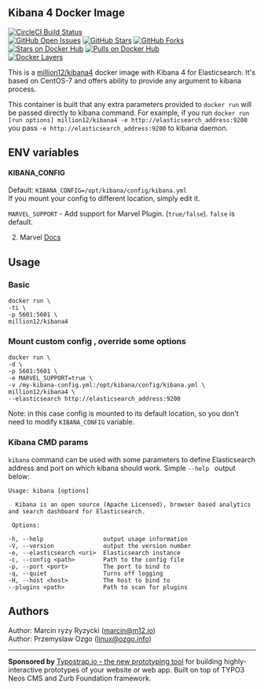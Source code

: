 ## Kibana 4 Docker Image
[![CircleCI Build Status](https://img.shields.io/circleci/project/million12/docker-kibana4/master.svg)](https://circleci.com/gh/million12/docker-kibana4/tree/master)  
[![GitHub Open Issues](https://img.shields.io/github/issues/million12/docker-kibana4.svg)](https://github.com/million12/docker-kibana4/issues)
[![GitHub Stars](https://img.shields.io/github/stars/million12/docker-kibana4.svg)](https://github.com/million12/docker-kibana4)
[![GitHub Forks](https://img.shields.io/github/forks/million12/docker-kibana4.svg)](https://github.com/million12/docker-kibana4)  
[![Stars on Docker Hub](https://img.shields.io/docker/stars/million12/kibana4.svg)](https://hub.docker.com/r/million12/kibana4)
[![Pulls on Docker Hub](https://img.shields.io/docker/pulls/million12/kibana4.svg)](https://hub.docker.com/r/million12/kibana4)  
[![Docker Layers](https://badge.imagelayers.io/million12/kibana4:latest.svg)](https://hub.docker.com/r/million12/kibana4)

This is a [million12/kibana4](https://registry.hub.docker.com/u/million12/docker-kibana4/) docker image with Kibana 4 for Elasticsearch. It's based on CentOS-7 and offers ability to provide any argument to kibana process.

This container is built that any extra parameters provided to `docker run` will be passed directly to kibana command. For example, if you run `docker run [run options] million12/kibana4 -e http://elasticsearch_address:9200` you pass `-e http://elasticsearch_address:9200` to kibana daemon.

## ENV variables

#### KIBANA_CONFIG
Default: `KIBANA_CONFIG=/opt/kibana/config/kibana.yml`  
If you mount your config to different location, simply edit it.

`MARVEL_SUPPORT` - Add support for Marvel Plugin. (`true/false`). `false` is default.

2. Marvel [Docs](http://www.elasticsearch.org/overview/marvel/)



## Usage
### Basic

    docker run \
    -ti \
    -p 5601:5601 \
    million12/kibana4

### Mount custom config , override some options

    docker run \
    -d \
    -p 5601:5601 \
    -e MARVEL_SUPPORT=true \
    -v /my-kibana-config.yml:/opt/kibana/config/kibana.yml \
    million12/kibana4 \
    --elasticsearch http://elasticsearch_address:9200

Note: in this case config is mounted to its default location, so you don't need to modify `KIBANA_CONFIG` variable.

### Kibana CMD params
`kibana` command can be used with some parameters to define Elasticsearch address and port on which kibana should work. Simple `--help ` output below:   

	Usage: kibana [options]

	  Kibana is an open source (Apache Licensed), browser based analytics and search dashboard for Elasticsearch.

 	 Options:

    -h, --help                 output usage information
    -V, --version              output the version number
    -e, --elasticsearch <uri>  Elasticsearch instance
    -c, --config <path>        Path to the config file
    -p, --port <port>          The port to bind to
    -q, --quiet                Turns off logging
    -H, --host <host>          The host to bind to
    --plugins <path>           Path to scan for plugins

## Authors

Author: Marcin ryzy Ryzycki (<marcin@m12.io>)  
Author: Przemyslaw Ozgo (<linux@ozgo.info>)

---

**Sponsored by** [Typostrap.io - the new prototyping tool](http://typostrap.io/) for building highly-interactive prototypes of your website or web app. Built on top of TYPO3 Neos CMS and Zurb Foundation framework.
